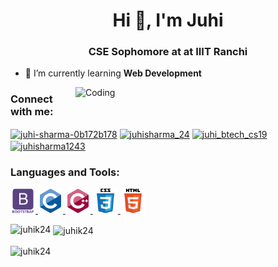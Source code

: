 <h1 align="center">Hi 👋, I'm Juhi</h1>
<h3 align="center">CSE Sophomore at at IIIT Ranchi</h3>

- 🌱 I’m currently learning **Web Development**

<img align="right" alt="Coding" width="400" src="https://cdn.dribbble.com/users/2155131/screenshots/6232420/girl_4x.jpg?compress=1&resize=1000x750">

<h3 align="left">Connect with me:</h3>
<p align="left">
<a href="https://linkedin.com/in/juhi-sharma-0b172b178" target="blank"><img align="center" src="https://cdn.jsdelivr.net/npm/simple-icons@3.0.1/icons/linkedin.svg" alt="juhi-sharma-0b172b178" height="30" width="40" /></a>
<a href="https://instagram.com/juhisharma_24" target="blank"><img align="center" src="https://cdn.jsdelivr.net/npm/simple-icons@3.0.1/icons/instagram.svg" alt="juhisharma_24" height="30" width="40" /></a>
<a href="https://www.hackerrank.com/juhi_btech_cs19" target="blank"><img align="center" src="https://cdn.jsdelivr.net/npm/simple-icons@3.0.1/icons/hackerrank.svg" alt="juhi_btech_cs19" height="30" width="40" /></a>
<a href="https://auth.geeksforgeeks.org/user/juhisharma1243" target="blank"><img align="center" src="https://cdn.jsdelivr.net/npm/simple-icons@3.0.1/icons/geeksforgeeks.svg" alt="juhisharma1243" height="30" width="40" /></a>
</p>

<h3 align="left">Languages and Tools:</h3>
<p align="left"> <a href="https://getbootstrap.com" target="_blank"> <img src="https://raw.githubusercontent.com/devicons/devicon/master/icons/bootstrap/bootstrap-plain-wordmark.svg" alt="bootstrap" width="40" height="40"/> </a> <a href="https://www.cprogramming.com/" target="_blank"> <img src="https://raw.githubusercontent.com/devicons/devicon/master/icons/c/c-original.svg" alt="c" width="40" height="40"/> </a> <a href="https://www.w3schools.com/cpp/" target="_blank"> <img src="https://raw.githubusercontent.com/devicons/devicon/master/icons/cplusplus/cplusplus-original.svg" alt="cplusplus" width="40" height="40"/> </a> <a href="https://www.w3schools.com/css/" target="_blank"> <img src="https://raw.githubusercontent.com/devicons/devicon/master/icons/css3/css3-original-wordmark.svg" alt="css3" width="40" height="40"/> </a> <a href="https://www.w3.org/html/" target="_blank"> <img src="https://raw.githubusercontent.com/devicons/devicon/master/icons/html5/html5-original-wordmark.svg" alt="html5" width="40" height="40"/> </a> </p>

<p><img align="left" src="https://github-readme-stats.vercel.app/api/top-langs?username=juhik24&show_icons=true&locale=en&layout=compact" alt="juhik24" /></p>

<p>&nbsp;<img align="center" src="https://github-readme-stats.vercel.app/api?username=juhik24&show_icons=true&locale=en" alt="juhik24" /></p>

<p><img align="center" src="https://github-readme-streak-stats.herokuapp.com/?user=juhik24&" alt="juhik24" /></p>
